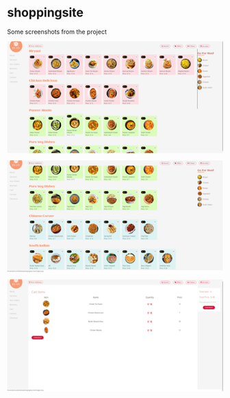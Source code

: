 # shoppingsite

Some screenshots from the project

![Screenshot (142)](images/Desktop_View1.png)



![Screenshot (142)](images/Desktop_View2.png)


![Screenshot (143)](images/cart_view.png)





